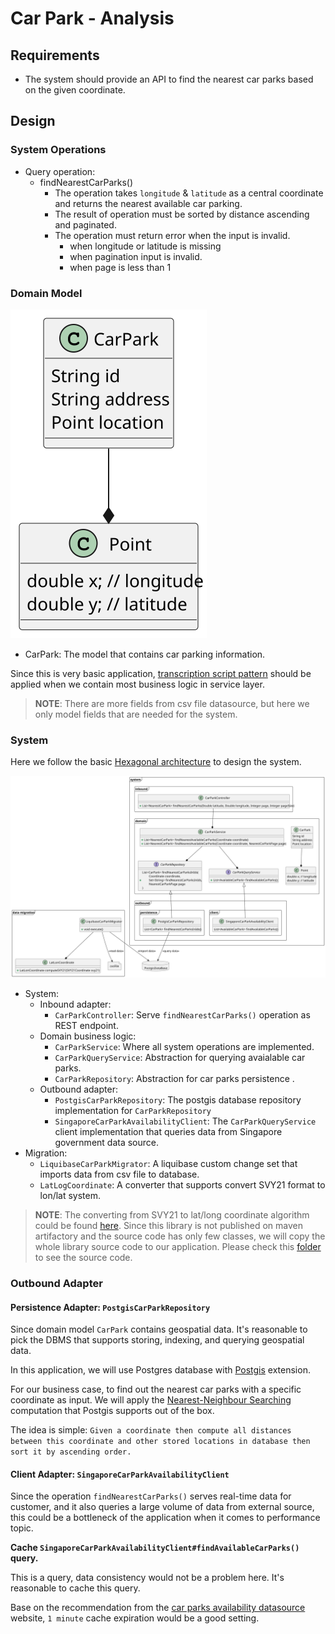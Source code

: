 # Car Park - Analysis

## Requirements

* The system should provide an API to find the nearest car parks based on the given coordinate.

## Design

### System Operations

- Query operation:
  - findNearestCarParks() 
      - The operation takes `longitude` & `latitude` as a central coordinate and returns the nearest available car parking.
      - The result of operation must be sorted by distance ascending and paginated.
      - The operation must return error when the input is invalid.
        - when longitude or latitude is missing
        - when pagination input is invalid.
        - when page is less than 1

### Domain Model

![Domain Model](domain.svg)

- CarPark: The model that contains car parking information. 

Since this is very basic application, [transcription script pattern](https://martinfowler.com/eaaCatalog/transactionScript.html) should be applied when we contain most business logic in service layer.

>**NOTE**: There are more fields from csv file datasource, but here we only model fields that are needed for the system.

### System

Here we follow the basic [Hexagonal architecture](https://en.wikipedia.org/wiki/Hexagonal_architecture_(software)) to design the system.

![System Design](system_design.svg)

- System:
  - Inbound adapter:
    - `CarParkController`: Serve `findNearestCarParks()` operation as REST endpoint.
  - Domain business logic:
    - `CarParkService`: Where all system operations are implemented.
    - `CarParkQueryService`: Abstraction for querying avaialable car parks.
    - `CarParkRepository`: Abstraction for car parks persistence .
  - Outbound adapter:
    - `PostgisCarParkRepository`: The postgis database repository implementation for `CarParkRepository`
    - `SingaporeCarParkAvailabilityClient`: The `CarParkQueryService` client implementation that queries data from Singapore government data source. 
- Migration:
  - `LiquibaseCarParkMigrator`: A liquibase custom change set that imports data from csv file to database.
  - `LatLogCoordinate`: A converter that supports convert SVY21 format to lon/lat system.

>**NOTE**: The converting from SVY21 to lat/long coordinate algorithm could be found [here](https://github.com/cgcai/SVY21).
> Since this library is not published on maven artifactory and the source code has only few classes, we will copy
> the whole library source code to our application.
> Please check this [folder](../src/main/java/com/wego/interview/carpark/migration/svy21_copied) to see the source code.

### Outbound Adapter

#### Persistence Adapter: `PostgisCarParkRepository`

Since domain model `CarPark` contains geospatial  data. It's reasonable to pick the DBMS that supports storing, indexing, and querying geospatial data.

In this application, we will use Postgres database with [Postgis](https://postgis.net/) extension.

For our business case, to find out the nearest car parks with a specific coordinate as input. We will apply the [Nearest-Neighbour Searching](https://postgis.net/workshops/postgis-intro/knn.html) computation that Postgis supports out of the box.

The idea is simple: `Given a coordinate then compute all distances between this coordinate and other stored locations in database then sort it by ascending order.`

#### Client Adapter: `SingaporeCarParkAvailabilityClient`

Since the operation `findNearestCarParks()` serves real-time data for customer, and it also queries a large volume of data from external source, this could be a bottleneck of the application when it comes to performance topic.

**Cache `SingaporeCarParkAvailabilityClient#findAvailableCarParks()` query.**

This is a query, data consistency would not be a problem here. It's reasonable to cache this query.

Base on the recommendation from the [car parks availability datasource](https://beta.data.gov.sg/collections/85/view) website,
`1 minute` cache expiration would be a good setting.
